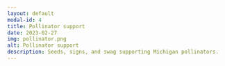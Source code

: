 ```yaml
---
layout: default
modal-id: 4
title: Pollinator support
date: 2023-02-27
img: pollinator.png
alt: Pollinator support
description: Seeds, signs, and swag supporting Michigan pollinators.
---
```

